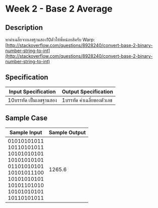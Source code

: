 # Week 2 - Base 2 Average
## Description
หาค่าเฉลี่ยจากเลขฐานสอง10ตัวให้พี่หน่อยสิครับ
Warp: [http://stackoverflow.com/questions/8928240/convert-base-2-binary-number-string-to-int](http://stackoverflow.com/questions/8928240/convert-base-2-binary-number-string-to-int)

## Specification
| Input Specification | Output Specification |
| - | - |
| 10บรรทัด เป็นเลขฐานสอง | 1บรรทัด ค่าเฉลี่ยของตัวเลข |

## Sample Case
| Sample Input | Sample Output |
| - | - |
| 01010101011 <br> 10110101011 <br> 10101010101 <br> 10101010101 <br> 01101010101 <br> 10101011100 <br> 10101010101 <br> 10101101010 <br> 10101010101 <br> 10110101011 | 1265.6 |